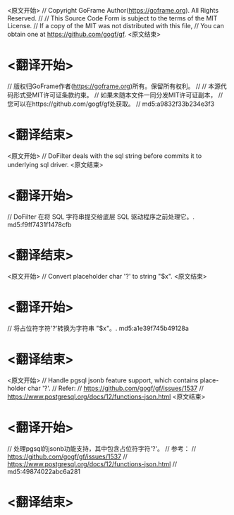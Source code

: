 
<原文开始>
// Copyright GoFrame Author(https://goframe.org). All Rights Reserved.
//
// This Source Code Form is subject to the terms of the MIT License.
// If a copy of the MIT was not distributed with this file,
// You can obtain one at https://github.com/gogf/gf.
<原文结束>

# <翻译开始>
// 版权归GoFrame作者(https://goframe.org)所有。保留所有权利。
//
// 本源代码形式受MIT许可证条款约束。
// 如果未随本文件一同分发MIT许可证副本，
// 您可以在https://github.com/gogf/gf处获取。
// md5:a9832f33b234e3f3
# <翻译结束>


<原文开始>
// DoFilter deals with the sql string before commits it to underlying sql driver.
<原文结束>

# <翻译开始>
// DoFilter 在将 SQL 字符串提交给底层 SQL 驱动程序之前处理它。. md5:f9ff7431f1478cfb
# <翻译结束>


<原文开始>
// Convert placeholder char '?' to string "$x".
<原文结束>

# <翻译开始>
// 将占位符字符'?'转换为字符串 "$x"。. md5:a1e39f745b49128a
# <翻译结束>


<原文开始>
	// Handle pgsql jsonb feature support, which contains place-holder char '?'.
	// Refer:
	// https://github.com/gogf/gf/issues/1537
	// https://www.postgresql.org/docs/12/functions-json.html
<原文结束>

# <翻译开始>
// 处理pgsql的jsonb功能支持，其中包含占位符字符'?'。
// 参考：
// https://github.com/gogf/gf/issues/1537
// https://www.postgresql.org/docs/12/functions-json.html
// md5:49874022abc6a281
# <翻译结束>

